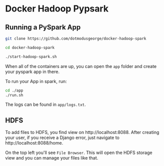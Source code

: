 # Docker Hadoop Pypsark

## Running a PySpark App

```bash
git clone https://github.com/dotmodusgeorge/docker-hadoop-spark

cd docker-hadoop-spark

./start-hadoop-spark.sh
```

When all of the containers are up, you can open the `app` folder and create your pyspark app in there.

To run your App in spark, run:

```bash
cd ./app
./run.sh
```

The logs can be found in `app/logs.txt`. 

## HDFS

To add files to HDFS, you find view on http://localhost:8088. After creating your user, if you receive a Django error, just navigate to http://localhost:8088/home. 

On the top left you'll see `File Browser`. This will open the HDFS storage view and you can manage your files like that. 